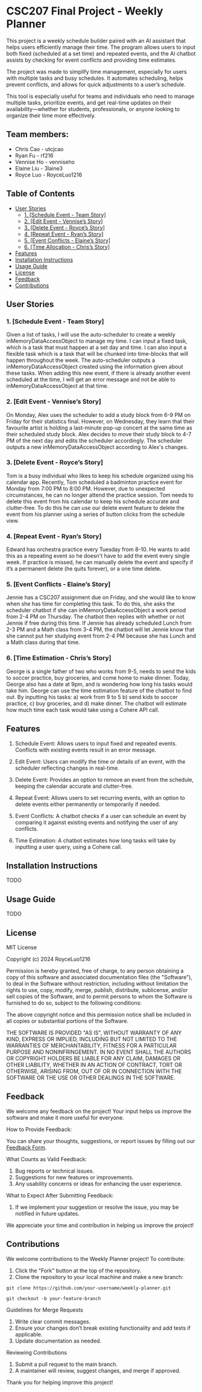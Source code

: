 # CSC207 Final Project - Weekly Planner

This project is a weekly schedule builder paired with an AI assistant that helps users efficiently manage their time. 
The program allows users to input both fixed (scheduled at a set time) and repeated events, and the AI chatbot assists 
by checking for event conflicts and providing time estimates.

The project was made to simplify time management, especially for users with multiple tasks and busy schedules. 
It automates scheduling, helps prevent conflicts, and allows for quick adjustments to a user’s schedule.

This tool is especially useful for teams and individuals who need to manage multiple tasks, prioritize events, 
and get real-time updates on their availability—whether for students, professionals, or anyone looking to organize 
their time more effectively.

## Team members:

- Chris Cao - utcjcao
- Ryan Fu - rf216
- Vennise Ho - venniseho
- Elaine Liu - 3laine3
- Royce Luo - RoyceLuo1216

## Table of Contents

- [User Stories](#user-stories)
    * [1. [Schedule Event - Team Story]](#1--schedule-event---team-story-)
    * [2. [Edit Event - Vennise’s Story]](#2--edit-event---vennise-s-story-)
    * [3. [Delete Event - Royce’s Story]](#3--delete-event---royce-s-story-)
    * [4. [Repeat Event - Ryan’s Story]](#4--repeat-event---ryan-s-story-)
    * [5. [Event Conflicts - Elaine’s Story]](#5--event-conflicts---elaine-s-story-)
    * [6. [Time Allocation - Chris’s Story]](#6--time-allocation---chris-s-story-)
- [Features](#features)
- [Installation Instructions](#installation-instructions)
- [Usage Guide](#usage-guide)
- [License](#license)
- [Feedback](#feedback)
- [Contributions](#contributions)

## User Stories

### 1. [Schedule Event - Team Story] 
Given a list of tasks, I will use the auto-scheduler to create a weekly inMemoryDataAccessObject to manage my time. I can input a fixed 
task, which is a task that must happen at a set day and time. I can also input a flexible task which is a task that 
will be chunked into time-blocks that will happen throughout the week. The auto-scheduler outputs a inMemoryDataAccessObject created 
using the information given about these tasks. When adding this new event, if there is already another event scheduled 
at the time, I will get an error message and not be able to inMemoryDataAccessObject at that time.

### 2. [Edit Event - Vennise’s Story] 
On Monday, Alex uses the scheduler to add a study block from 6-9 PM on Friday for their statistics final. However, 
on Wednesday, they learn that their favourite artist is holding a last-minute pop-up concert at the same time as their 
scheduled study block. Alex decides to move their study block to 4-7 PM of the next day and edits the scheduler accordingly.
The scheduler outputs a new inMemoryDataAccessObject according to Alex's changes.

### 3. [Delete Event - Royce’s Story]
Tom is a busy individual who likes to keep his schedule organized using his calendar app. Recently, Tom scheduled a badminton practice event for Monday from 7:00 PM to 8:00 PM. However, due to unexpected circumstances, he can no longer attend the practice session. Tom needs to delete this event from his calendar to keep his schedule accurate and clutter-free. To do this he can use our delete event feature to delete the event from his planner using a series of button clicks from the schedule view. 

### 4. [Repeat Event - Ryan’s Story]
Edward has orchestra practice every Tuesday from 8-10. He wants to add this as a repeating event so he doesn't have to 
add the event every single week. If practice is missed, he can manually delete the event and specify if it’s a 
permanent delete (he quits forever), or a one time delete.

### 5. [Event Conflicts - Elaine’s Story] 
Jennie has a CSC207 assignment due on Friday, and she would like to know when she has time for completing this task. To do this, she asks the scheduler chatbot if she can inMemoryDataAccessObject a work period from 2-4 PM on Thursday. The chatbot then replies with whether or not Jennie if free during this time. If Jennie has already scheduled Lunch from 2-3 PM and a Math class from 3-4 PM, the chatbot will let Jennie know that she cannot put her studying event from 2-4 PM because she has Lunch and a Math class during that time.

### 6. [Time Estimation - Chris’s Story]
George is a single father of two who works from 9-5, needs to send the kids to soccer practice, buy groceries, and come 
home to make dinner. Today, George also has a date at 9pm, and is wondering how long his tasks would take him. George 
can use the time estimation feature of the chatbot to find out. By inputting his tasks: a) work from 9 to 5 
b) send kids to soccer practice, c) buy groceries, and d) make dinner. The chatbot will estimate how much time each 
task would take using a Cohere API call.

## Features

1. Schedule Event: Allows users to input fixed and repeated events. Conflicts with existing 
events result in an error message.

2. Edit Event: Users can modify the time or details of an event, with the scheduler reflecting changes in real-time.

3. Delete Event: Provides an option to remove an event from the schedule, 
keeping the calendar accurate and clutter-free.

4. Repeat Event: Allows users to set recurring events, with an option to delete events either permanently 
or temporarily if needed.

5. Event Conflicts: A chatbot checks if a user can schedule an event by comparing it against existing events and 
notifying the user of any conflicts.

6. Time Estimation: A chatbot estimates how long tasks will take by inputting a user query, using a Cohere call.

## Installation Instructions

TODO

## Usage Guide

TODO

## License

MIT License

Copyright (c) 2024 RoyceLuo1216

Permission is hereby granted, free of charge, to any person obtaining a copy
of this software and associated documentation files (the "Software"), to deal
in the Software without restriction, including without limitation the rights
to use, copy, modify, merge, publish, distribute, sublicense, and/or sell
copies of the Software, and to permit persons to whom the Software is
furnished to do so, subject to the following conditions:

The above copyright notice and this permission notice shall be included in all
copies or substantial portions of the Software.

THE SOFTWARE IS PROVIDED "AS IS", WITHOUT WARRANTY OF ANY KIND, EXPRESS OR
IMPLIED, INCLUDING BUT NOT LIMITED TO THE WARRANTIES OF MERCHANTABILITY,
FITNESS FOR A PARTICULAR PURPOSE AND NONINFRINGEMENT. IN NO EVENT SHALL THE
AUTHORS OR COPYRIGHT HOLDERS BE LIABLE FOR ANY CLAIM, DAMAGES OR OTHER
LIABILITY, WHETHER IN AN ACTION OF CONTRACT, TORT OR OTHERWISE, ARISING FROM,
OUT OF OR IN CONNECTION WITH THE SOFTWARE OR THE USE OR OTHER DEALINGS IN THE
SOFTWARE.

## Feedback

We welcome any feedback on the project! Your input helps us improve the software and make it more useful for everyone.

How to Provide Feedback:

You can share your thoughts, suggestions, or report issues by filling out our 
[Feedback Form](https://forms.gle/hCTSkCqv26yXeYS68).

What Counts as Valid Feedback:
1. Bug reports or technical issues.
2. Suggestions for new features or improvements.
3. Any usability concerns or ideas for enhancing the user experience.

What to Expect After Submitting Feedback:
1. If we implement your suggestion or resolve the issue, you may be notified in future updates.

We appreciate your time and contribution in helping us improve the project!

## Contributions

We welcome contributions to the Weekly Planner project! To contribute:

1. Click the "Fork" button at the top of the repository. 
2. Clone the repository to your local machine and make a new branch:

`git clone https://github.com/your-username/weekly-planner.git`

`git checkout -b your-feature-branch`

Guidelines for Merge Requests

1. Write clear commit messages.
2. Ensure your changes don’t break existing functionality and add tests if applicable.
3. Update documentation as needed.

Reviewing Contributions

1. Submit a pull request to the main branch.
2. A maintainer will review, suggest changes, and merge if approved.

Thank you for helping improve this project!
